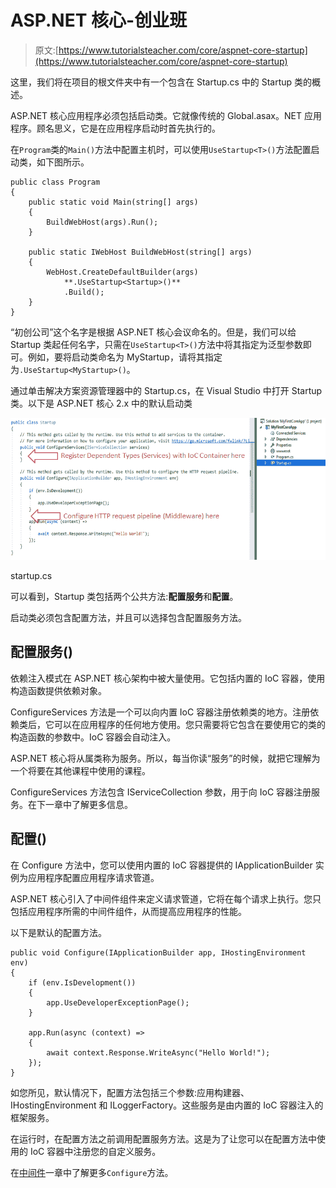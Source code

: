 # ASP.NET 核心-创业班

> 原文:[https://www.tutorialsteacher.com/core/aspnet-core-startup](https://www.tutorialsteacher.com/core/aspnet-core-startup)

这里，我们将在项目的根文件夹中有一个包含在 Startup.cs 中的 Startup 类的概述。

ASP.NET 核心应用程序必须包括启动类。它就像传统的 Global.asax。NET 应用程序。顾名思义，它是在应用程序启动时首先执行的。

在`Program`类的`Main()`方法中配置主机时，可以使用`UseStartup<T>()`方法配置启动类，如下图所示。

```
public class Program
{
    public static void Main(string[] args)
    {
        BuildWebHost(args).Run();
    }

    public static IWebHost BuildWebHost(string[] args)
    {
        WebHost.CreateDefaultBuilder(args)
            **.UseStartup<Startup>()**
            .Build();
    }
} 
```

“初创公司”这个名字是根据 ASP.NET 核心会议命名的。但是，我们可以给 Startup 类起任何名字，只需在`UseStartup<T>()`方法中将其指定为泛型参数即可。例如，要将启动类命名为 MyStartup，请将其指定为`.UseStartup<MyStartup>()`。

通过单击解决方案资源管理器中的 Startup.cs，在 Visual Studio 中打开 Startup 类。以下是 ASP.NET 核心 2.x 中的默认启动类

[![](img/b6fd3bc5dc54f3bdcdbb0fc35ee1b652.png)](../../Content/images/core/startup.png)

startup.cs



可以看到，Startup 类包括两个公共方法:**配置服务**和**配置**。

启动类必须包含配置方法，并且可以选择包含配置服务方法。

## 配置服务()

依赖注入模式在 ASP.NET 核心架构中被大量使用。它包括内置的 IoC 容器，使用构造函数提供依赖对象。

ConfigureServices 方法是一个可以向内置 IoC 容器注册依赖类的地方。注册依赖类后，它可以在应用程序的任何地方使用。您只需要将它包含在要使用它的类的构造函数的参数中。IoC 容器会自动注入。

ASP.NET 核心将从属类称为服务。所以，每当你读“服务”的时候，就把它理解为一个将要在其他课程中使用的课程。

ConfigureServices 方法包含 IServiceCollection 参数，用于向 IoC 容器注册服务。在下一章中了解更多信息。

## 配置()

在 Configure 方法中，您可以使用内置的 IoC 容器提供的 IApplicationBuilder 实例为应用程序配置应用程序请求管道。

ASP.NET 核心引入了中间件组件来定义请求管道，它将在每个请求上执行。您只包括应用程序所需的中间件组件，从而提高应用程序的性能。

以下是默认的配置方法。

```
public void Configure(IApplicationBuilder app, IHostingEnvironment env)
{
    if (env.IsDevelopment())
    {
        app.UseDeveloperExceptionPage();
    }

    app.Run(async (context) =>
    {
        await context.Response.WriteAsync("Hello World!");
    });
} 
```

如您所见，默认情况下，配置方法包括三个参数:应用构建器、IHostingEnvironment 和 ILoggerFactory。这些服务是由内置的 IoC 容器注入的框架服务。

在运行时，在配置方法之前调用配置服务方法。这是为了让您可以在配置方法中使用的 IoC 容器中注册您的自定义服务。

在[中间件](/core/aspnet-core-middleware)一章中了解更多`Configure`方法。